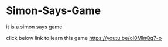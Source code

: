 # Simon-Says-Game
it is a simon says game 

click below link to learn this game
https://youtu.be/oI0MlnQq7-o
